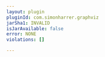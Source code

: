 ```yaml
---
layout: plugin
pluginId: com.simonharrer.graphviz
jarSha1: INVALID
isJarAvailable: false
error: NONE
violations: []

---
```


